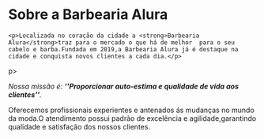 <!DOCTYPE html>
 <html lang=''pt-br''>
  <head>
    <beta vharset=''UTF-8''>
       <title>Barbearia Alura</title>
    </head>
    <body>
       <h1>Sobre a Barbearia Alura</h1>
       
    <p>Localizada no coração da cidade a <strong>Barbearia Alura</strong>traz para o mercado o que há de melhor  para o seu cabelo e barba.Fundada em 2019,a Barbearia Alura já é destaque na cidade e conquista novos clientes a cada dia.</p>
   
  p>  <p><em>Nossa missão é:  <strong>''Proporcionar auto-estima e qualidade de vida aos clientes''</strong>.</em></em></p>

  <p>Oferecemos profissionais experientes e antenados ás mudanças no mundo da moda.O atendimento possui padrão de excelência  e agilidade,garantindo qualidade e satisfação dos nossos clientes.</p>
  </body>
</html>
